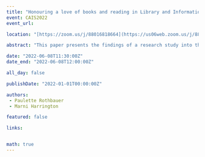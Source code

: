 ```yaml
---
title: "Honouring a love of books and reading in Library and Information Science"
event: CAIS2022
event_url: 

location: "[https://zoom.us/j/88016818664](https://us06web.zoom.us/j/88016818664?wd=bWlEMk1oZ3FyWTVFNXZISUh4dlZJdz09)"

abstract: "This paper presents the findings of a research study into the “love of books” trope in Library and Information Science. Semi-structured interviews were conducted with 23 MLIS students between February and August of 2019. Interview questions were designed to elicit motivations for entering the field and taking the degree. The study findings show that students’ decisions are animated by a love of books and reading, a love of libraries, and by a desire to work with and serve others. We argue that by putting love and desire at the centre of analysis the findings can be understand as positive affective engagement with information, information processes, information institutions, and information practices."

date: "2022-06-08T11:30:00Z"
date_end: "2022-06-08T12:00:00Z"

all_day: false

publishDate: "2022-01-01T00:00:00Z"

authors:
 - Paulette Rothbauer
 - Marni Harrington

featured: false

links:


math: true
---
```


